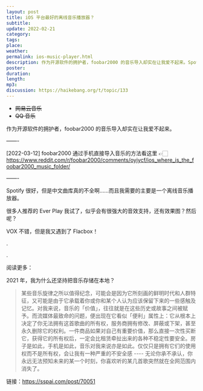 ```yaml
---
layout: post
title: iOS 平台最好的离线音乐播放器？
subtitle: 
update: 2022-02-21
category: 
tags: 
place: 
weather: 
permalink: ios-music-player.html
description: 作为开源软件的拥护者，foobar2000 的音乐导入却实在让我爱不起来。Spotify 很好，但是中文曲库真的不全啊……而且我需要的主要是一个离线音乐播放器……
poster: 
duration: 
length: 
mp3: 
discussion: https://haikebang.org/t/topic/133
---
```


- <strike>网易云音乐</strike>
- <strike>QQ 音乐</strike>

作为开源软件的拥护者，foobar2000 的音乐导入却实在让我爱不起来。

——-

[2022-03-12] foobar2000 通过手机直接导入音乐的方法看这里 👉🏻 https://www.reddit.com/r/foobar2000/comments/oyjycf/ios_where_is_the_foobar2000_music_folder/

——-

Spotify 很好，但是中文曲库真的不全啊……而且我需要的主要是一个离线音乐播放器。

很多人推荐的 Ever Play 我试了，似乎会有很强大的音效支持，还有效果图？然后呢？

VOX 不错，但是我又遇到了 Flacbox！

.

.

阅读更多：

2021 年，我为什么还坚持把音乐存储在本地？

> 某些音乐旋律之所以值得纪念，可能会是因为它所刻画的鲜明时代和人群特征，又可能是由于它承载着你或你和某个人认为应该保留下来的一些感触及记忆。对我来说，音乐的「价值」，往往就是在这些历史或故事之间被赋予。而流媒体最致命的问题，便出现在它看似「便利」属性上：它从根本上决定了你无法拥有这首歌曲的所有权，服务商拥有修改、屏蔽或下架，甚至永久删除它的权利。一件商品如果对自己有重要价值，那么直接一次性买断它，获得它的所有权后，一定会比租赁牵扯出来的各种不稳定性要安全。房子是如此，手机是如此，音乐对我来说亦是如此。仅仅只是拥有它们的使用权而不是所有权，会让我有一种严重的不安全感 ---- 无论你承不承认，你永远无法预知未来的某一个时刻，你喜欢听的某几首歌突然就在全网范围内消失了。

链接：https://sspai.com/post/70051